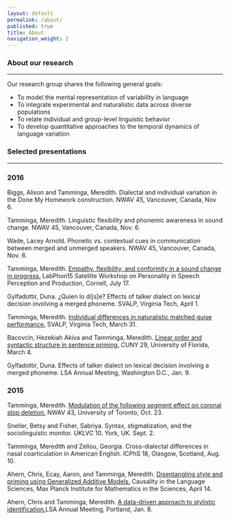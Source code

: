 ```yaml
---
layout: default
permalink: /about/
published: true
title: About
navigation_weight: 2
---
```


### About our research

***

Our research group shares the following general goals: 

- To model the mental representation of variability in language
- To integrate experimental and naturalistic data across diverse populations
- To relate individual and group-level linguistic behavior
- To develop quantitative approaches to the temporal dynamics of language variation


### Selected presentations

***

<!--
Author1Last, Author1First, Author2Last, Author2First, and Author3Last, Author3First. Year. [Conference talk title in sentence case.](urltoslides) Name of Conference, Location, Date.
-->

### 2016

Biggs, Alison and Tamminga, Meredith. Dialectal and individual variation in the Done My Homework construction. NWAV 45, Vancouver, Canada, Nov 6.

Tamminga, Meredith. Linguistic flexibility and phonemic awareness in sound change. NWAV 45, Vancouver, Canada, Nov. 6.

Wade, Lacey Arnold. Phonetic vs. contextual cues in communication between merged and unmerged speakers. NWAV 45, Vancouver, Canada, Nov. 6.

Tamminga, Meredith. [Empathy, flexibility, and conformity in a sound change in progress.](http://meredithtamminga.com/documents/Tamminga_PersonalityWorkshop_slides.pdf) LabPhon15 Satellite Workshop on Personality in Speech Perception and Production, Cornell, July 17.

Gylfadottir, Duna. ¿Quien lo di[s]e? Effects of talker dialect on lexical decision involving a merged phoneme. SVALP, Virginia Tech, April 1.

Tamminga, Meredith. [Individual differences in naturalistic matched guise performance.](http://meredithtamminga.com/documents/Tamminga_SVALP2016_slides.pdf) SVALP, Virginia Tech, March 31.

Bacovcin, Hezekiah Akiva and Tamminga, Meredith. [Linear order and syntactic structure in sentence priming.](http://meredithtamminga.com/documents/BacovcinTamminga_CUNY29_poster.pdf) CUNY 29, University of Florida, March 4.

Gylfadottir, Duna. Effects of talker dialect on lexical decision involving a merged phoneme. LSA Annual Meeting, Washington D.C., Jan. 9.


### 2015

Tamminga, Meredith. [Modulation of the following segment effect on coronal stop deletion.](http://meredithtamminga.com/documents/Tamminga_NWAV44_slides.pdf) NWAV 43, University of Toronto, Oct. 23.

Sneller, Betsy and Fisher, Sabriya. Syntax, stigmatization, and the sociolinguistic monitor. UKLVC 10. York, UK. Sept. 2.

Tamminga, Meredith and Zellou, Georgia. Cross-dialectal differences in nasal coarticulation in American English. ICPhS 18, Glasgow, Scotland, Aug. 10.

Ahern, Chris, Ecay, Aaron, and Tamminga, Meredith. [Disentangling style and priming using Generalized Additive Models.](http://meredithtamminga.com/documents/AhernEcayTamminga_CILS2015_poster.pdf) Causality in the Language Sciences, Max Planck Institute for Mathematics in the Sciences, April 14.

Ahern, Chris and Tamminga, Meredith. [A data-driven approach to stylistic identification.](http://meredithtamminga.com/documents/AhernTamminga_LSA2015_slides.pdf)LSA Annual Meeting, Portland, Jan. 8.






<!--
Current projects in the lab are investigating:

- The cognitive and personality traits of the leaders of language change
- Subjective reactions to stable versus changing variables
- The effect of talker specificity on repetition priming
- Top-down and bottom-up approaches to the quantitative modeling of style
- The effect of individual differences in working memory on morphological priming
- Syntactic priming of intermediate levels of structure in alternations
- Morphological priming with inflectional suffixes
- The effect of dialect exposure on lexical decision to words with merger 
-->
